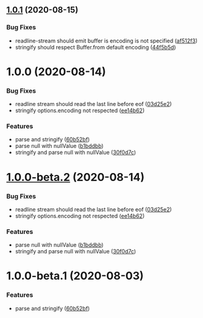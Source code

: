 ## [1.0.1](https://github.com/EqualMa/jsonlines/compare/v1.0.0...v1.0.1) (2020-08-15)


### Bug Fixes

* readline-stream should emit buffer is encoding is not specified ([af512f3](https://github.com/EqualMa/jsonlines/commit/af512f379d10e210a974f09c7afeda90c0f7af96))
* stringify should respect Buffer.from default encoding ([44f5b5d](https://github.com/EqualMa/jsonlines/commit/44f5b5d4c8a5b50689aa780ca56d93d31aa7ae15))

# 1.0.0 (2020-08-14)


### Bug Fixes

* readline stream should read the last line before eof ([03d25e2](https://github.com/EqualMa/jsonlines/commit/03d25e2e288b6d90692eda9a66407ed045f86110))
* stringify options.encoding not respected ([ee14b62](https://github.com/EqualMa/jsonlines/commit/ee14b62ad99b5ad883c569a2127258f005e61fd4))


### Features

* parse and stringify ([60b52bf](https://github.com/EqualMa/jsonlines/commit/60b52bffb0d8718e279d7d47839be8ff95d449b1))
* parse null with nullValue ([b1bddbb](https://github.com/EqualMa/jsonlines/commit/b1bddbb16ac2bcdf74613385f52209e0aeb613aa))
* stringify and parse null with nullValue ([30f0d7c](https://github.com/EqualMa/jsonlines/commit/30f0d7c3d0c88874a80ecb1f7fb6b32f024d5926))

# [1.0.0-beta.2](https://github.com/EqualMa/jsonlines/compare/v1.0.0-beta.1...v1.0.0-beta.2) (2020-08-14)


### Bug Fixes

* readline stream should read the last line before eof ([03d25e2](https://github.com/EqualMa/jsonlines/commit/03d25e2e288b6d90692eda9a66407ed045f86110))
* stringify options.encoding not respected ([ee14b62](https://github.com/EqualMa/jsonlines/commit/ee14b62ad99b5ad883c569a2127258f005e61fd4))


### Features

* parse null with nullValue ([b1bddbb](https://github.com/EqualMa/jsonlines/commit/b1bddbb16ac2bcdf74613385f52209e0aeb613aa))
* stringify and parse null with nullValue ([30f0d7c](https://github.com/EqualMa/jsonlines/commit/30f0d7c3d0c88874a80ecb1f7fb6b32f024d5926))

# 1.0.0-beta.1 (2020-08-03)


### Features

* parse and stringify ([60b52bf](https://github.com/EqualMa/jsonlines/commit/60b52bffb0d8718e279d7d47839be8ff95d449b1))
